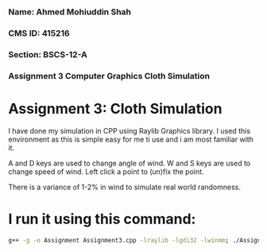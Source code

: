 ### Name: Ahmed Mohiuddin Shah

### CMS ID: 415216

### Section: BSCS-12-A

### Assignment 3 Computer Graphics Cloth Simulation

# Assignment 3: Cloth Simulation

I have done my simulation in CPP using Raylib Graphics library. I used this environment as this is simple easy for me ti use and i am most familiar with it.

A and D keys are used to change angle of wind.
W and S keys are used to change speed of wind.
Left click a point to (un)fix the point.

There is a variance of 1-2% in wind to simulate real world randomness.

# I run it using this command:
```bash
g++ -g -o Assignment Assignment3.cpp -lraylib -lgdi32 -lwinmm; ./Assignment.exe
```